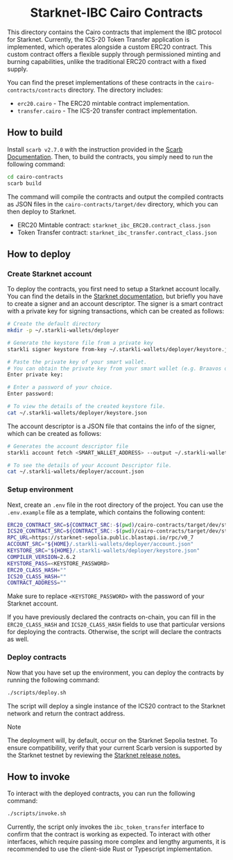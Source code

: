 <div align="center">
    <h1>Starknet-IBC Cairo Contracts</h1>
</div>

This directory contains the Cairo contracts that implement the IBC protocol for
Starknet. Currently, the ICS-20 Token Transfer application is implemented, which
operates alongside a custom ERC20 contract. This custom contract offers a
flexible supply through permissioned minting and burning capabilities, unlike
the traditional ERC20 contract with a fixed supply.

You can find the preset implementations of these contracts in the
`cairo-contracts/contracts` directory. The directory includes:

- `erc20.cairo` - The ERC20 mintable contract implementation.
- `transfer.cairo` - The ICS-20 transfer contract implementation.

## How to build

Install `scarb v2.7.0` with the instruction provided in the [Scarb
Documentation](https://docs.swmansion.com/scarb/download.html). Then, to build
the contracts, you simply need to run the following command:

```bash
cd cairo-contracts
scarb build
```

The command will compile the contracts and output the compiled contracts as JSON
files in the `cairo-contracts/target/dev` directory, which you can then deploy
to Starknet.

- ERC20 Mintable contract: `starknet_ibc_ERC20.contract_class.json`
- Token Transfer contract: `starknet_ibc_transfer.contract_class.json`

## How to deploy

### Create Starknet account

To deploy the contracts, you first need to setup a Starknet account locally. You
can find the details in the [Starknet
documentation](https://docs.starknet.io/quick-start/set-up-an-account/), but
briefly you have to create a signer and an account descriptor. The signer is a
smart contract with a private key for signing transactions, which can be created
as follows:

```bash
# Create the default directory
mkdir -p ~/.starkli-wallets/deployer

# Generate the keystore file from a private key
starkli signer keystore from-key ~/.starkli-wallets/deployer/keystore.json

# Paste the private key of your smart wallet.
# You can obtain the private key from your smart wallet (e.g. Braavos or ArgentX)
Enter private key:

# Enter a password of your choice.
Enter password:

# To view the details of the created keystore file.
cat ~/.starkli-wallets/deployer/keystore.json
```

The account descriptor is a JSON file that contains the info of the signer,
which can be created as follows:

```bash
# Generates the account descriptor file
starkli account fetch <SMART_WALLET_ADDRESS> --output ~/.starkli-wallets/deployer/account.json

# To see the details of your Account Descriptor file.
cat ~/.starkli-wallets/deployer/account.json
```

### Setup environment

Next, create an `.env` file in the root directory of the project. You can use
the `.env.example` file as a template, which contains the following content:

```bash
ERC20_CONTRACT_SRC=${CONTRACT_SRC:-$(pwd)/cairo-contracts/target/dev/starknet_ibc_contracts_ERC20Mintable.contract_class.json}
ICS20_CONTRACT_SRC=${CONTRACT_SRC:-$(pwd)/cairo-contracts/target/dev/starknet_ibc_contracts_TransferApp.contract_class.json}
RPC_URL=https://starknet-sepolia.public.blastapi.io/rpc/v0_7
ACCOUNT_SRC="${HOME}/.starkli-wallets/deployer/account.json"
KEYSTORE_SRC="${HOME}/.starkli-wallets/deployer/keystore.json"
COMPILER_VERSION=2.6.2
KEYSTORE_PASS=<KEYSTORE_PASSWORD>
ERC20_CLASS_HASH=""
ICS20_CLASS_HASH=""
CONTRACT_ADDRESS=""
```

Make sure to replace `<KEYSTORE_PASSWORD>` with the password of your Starknet
account.

If you have previously declared the contracts on-chain, you can fill in the
`ERC20_CLASS_HASH` and `ICS20_CLASS_HASH` fields to use that particular versions
for deploying the contracts. Otherwise, the script will declare the contracts as
well.

### Deploy contracts

Now that you have set up the environment, you can deploy the contracts by
running the following command:

```bash
./scripts/deploy.sh
```

The script will deploy a single instance of the ICS20 contract to the Starknet
network and return the contract address.

>[!NOTE]
>The deployment will, by default, occur on the Starknet Sepolia testnet. To
>ensure compatibility, verify that your current Scarb version is supported by
>the Starknet testnet by reviewing the [Starknet release
>notes.](https://docs.starknet.io/starknet-versions/version-notes/#starknet_environments)

## How to invoke

To interact with the deployed contracts, you can run the following command:

```bash
./scripts/invoke.sh
```

Currently, the script only invokes the `ibc_token_transfer` interface to confirm
that the contract is working as expected. To interact with other interfaces,
which require passing more complex and lengthy arguments, it is recommended to
use the client-side Rust or Typescript implementation.
